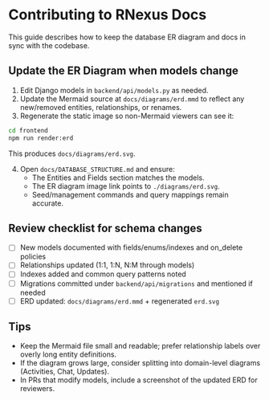 # Contributing to RNexus Docs

This guide describes how to keep the database ER diagram and docs in sync with the codebase.

## Update the ER Diagram when models change
1. Edit Django models in `backend/api/models.py` as needed.
2. Update the Mermaid source at `docs/diagrams/erd.mmd` to reflect any new/removed entities, relationships, or renames.
3. Regenerate the static image so non-Mermaid viewers can see it:

```bash
cd frontend
npm run render:erd
```

This produces `docs/diagrams/erd.svg`.

4. Open `docs/DATABASE_STRUCTURE.md` and ensure:
   - The Entities and Fields section matches the models.
   - The ER diagram image link points to `./diagrams/erd.svg`.
   - Seed/management commands and query mappings remain accurate.

## Review checklist for schema changes
- [ ] New models documented with fields/enums/indexes and on_delete policies
- [ ] Relationships updated (1:1, 1:N, N:M through models)
- [ ] Indexes added and common query patterns noted
- [ ] Migrations committed under `backend/api/migrations` and mentioned if needed
- [ ] ERD updated: `docs/diagrams/erd.mmd` + regenerated `erd.svg`

## Tips
- Keep the Mermaid file small and readable; prefer relationship labels over overly long entity definitions.
- If the diagram grows large, consider splitting into domain-level diagrams (Activities, Chat, Updates).
- In PRs that modify models, include a screenshot of the updated ERD for reviewers.
